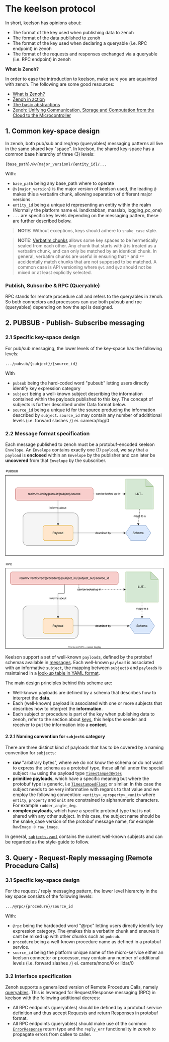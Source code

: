 # The keelson protocol

In short, keelson has opinions about:

* The format of the key used when publishing data to zenoh
* The format of the data published to zenoh
* The format of the key used when declaring a queryable (i.e. RPC endpoint) in zenoh
* The format of the requests and responses exchanged via a queryable (i.e. RPC endpoint) in zenoh

**What is Zenoh?**

In order to ease the introduction to keelson, make sure you are aquainted with zenoh. The following are some good resources:

* [What is Zenoh?](https://zenoh.io/docs/overview/what-is-zenoh/)
* [Zenoh in action](https://zenoh.io/docs/overview/zenoh-in-action/)
* [The basic abstractions](https://zenoh.io/docs/manual/abstractions/)
* [Zenoh: Unifying Communication, Storage and
Computation from the Cloud to the Microcontroller](https://drive.google.com/file/d/1ETSLz2ouJ2o9OpVvEoXrbGcCvpF4TwJy/view?pli=1)

## 1. Common key-space design

In zenoh, both pub/sub and req/rep (queryables) messaging patterns all live in the same shared key "space". In keelson, the shared key-space has a common base hierarchy of three (3) levels:

`{base_path}/@v{major_version}/{entity_id}/...`

With:

* `base_path` being any base_path where to operate
* `@v{major_version}` is the major version of keelson used, the leading `@` makes this a verbatim chunk, allowing separation of different major versions.
* `entity_id` being a unique id representing an entity within the realm (Normally the platform name ei. landkrabban, masslab, logging_pc_one)
* `...` are specific key levels depending on the messaging pattern, these are further described below.

> **NOTE:** Without exceptions, keys should adhere to `snake_case` style.

> **NOTE:** [Verbatim chunks](https://zenoh.io/blog/2024-04-30-zenoh-electrode/) allows some key spaces to be hermetically sealed from each other. Any chunk that starts with `@` is treated as a verbatim chunk, and can only be matched by an identical chunk. In general, verbatim chunks are useful in ensuring that `*` and `**` accidentally match chunks that are not supposed to be matched. A common case is API versioning where `@v1` and `@v2` should not be mixed or at least explicitly selected.


### Publish, Subscribe & RPC (Queryable)

RPC stands for remote procedure call and refers to the queryables in zenoh. So both connectors and processors can use both pubsub and rpc (queryables) depending on how the api is designed.

## 2. PUBSUB - Publish- Subscribe messaging

### 2.1 Specific key-space design

For pub/sub messaging, the lower levels of the key-space has the following levels:

  `.../pubsub/{subject}/{source_id}`

With

* `pubsub` being the hard-coded word "pubsub" letting users directly identify key expression category  
* `subject` being a well-known subject describing the information contained within the payloads published to this key. The concept of subjects is further described under Data format below.
* `source_id` being a unique id for the source producing the information described by `subject`. `source_id` may contain any number of addititional levels (i.e. forward slashes `/`) ei. camera/rbg/0

### 2.2 Message format specification

Each message published to zenoh must be a protobuf-encoded keelson `Envelope`. An `Envelope` contains exactly one (1) `payload`, we say that a `payload` is **enclosed** within an `Envelope` by the publisher and can later be **uncovered** from that `Envelope` by the subscriber. 

![sketch](./subject_payload_schema.drawio.svg)

Keelson support a set of well-known `payload`s, defined by the protobuf schemas available in [messages](./messages/payloads/). Each well-known `payload` is associated with an informative `subject`, the mapping between `subject`s and `payload`s is maintained in a [look-up table in YAML format](./messages/subjects.yaml).

The main design principles behind this scheme are:

* Well-known payloads are defined by a schema that describes how to interpret the **data**.
* Each (well-known) payload is associated with one or more subjects that describes how to interpret the **information**.
* Each subject or procedure is part of the key when publishing data to zenoh, refer to the section about [keys](#21-specific-key-space-design), this helps the sender and receiver to put the information into a **context**.

#### 2.2.1 Naming convention for `subject`s category

There are three distinct kind of payloads that has to be covered by a naming convention for `subject`s:

* **raw** "arbitrary bytes", where we do not know the schema or do not want to express the schema as a protobuf type, these all fall under the special subject `raw` using the payload type [`TimestampedBytes`](./messages/payloads/TimestampedBytes.proto)
* **primitive payloads**, which have a specific meaning but where the protobuf type is generic, i.e [`TimestampedFloat`](./messages/payloads/TimestampedFloat.proto) or similar. In this case the subject needs to be very informative with regards to that value and we employ the following convention: `<entity>_<property>_<unit>` where `entity`, `property` and `unit` are constrained to alphanumeric characters. For example `rudder_angle_deg`.
* **complex payloads**, which have a specific protobuf type that is not shared with any other subject. In this case, the subject name should be the snake_case version of the protobuf message name, for example `RawImage` -> `raw_image`.

In general, [`subjects.yaml`](./messages/subjects.yaml) contains the current well-known subjects and can be regarded as the style-guide to follow.

## 3. Query - Request-Reply messaging (Remote Procedure Calls)

### 3.1 Specific key-space design

For the request / reply messaging pattern, the lower level hierarchy in the key space consists of the following levels:

  `.../@rpc/{procedure}/source_id`
  
With:

* `@rpc` being the hardcoded word "@rpc" letting users directly identify key expression category. The `@`makes this a verbatim chunk and ensures it cant be mixed up with other chunks such as `pubsub`.
* `procedure`  being a well-known procedure name as defined in a protobuf service.
* `source_id` being the platform unique name of the micro-service either an keelson connector or processor, may contain any number of additional levels (i.e. forward slashes `/`) ei. camera/mono/0 or lidar/0

### 3.2 Interface specification

Zenoh supports a generalized version of Remote Procedure Calls, namely [queryables](https://zenoh.io/docs/manual/abstractions/#queryable). This is leveraged for Request/Response messaging (RPC) in keelson with the following additional decrees:

* All RPC endpoints (queryables) should be defined by a protobuf service definition and thus accept Requests and return Responses in protobuf format.
* All RPC endpoints (queryables) should make use of the common [`ErrorResponse`](./interfaces/Response.proto) return type and the `reply_err` functionality in zenoh to propagate errors from callee to caller.
